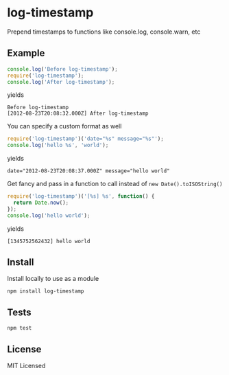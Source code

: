 log-timestamp
=============

Prepend timestamps to functions like console.log, console.warn, etc

Example
-------

``` js
console.log('Before log-timestamp');
require('log-timestamp');
console.log('After log-timestamp');
```

yields

```
Before log-timestamp
[2012-08-23T20:08:32.000Z] After log-timestamp
```

You can specify a custom format as well

``` js
require('log-timestamp')('date="%s" message="%s"');
console.log('hello %s', 'world');
```

yields

```
date="2012-08-23T20:08:37.000Z" message="hello world"
```

Get fancy and pass in a function to call instead of `new Date().toISOString()`

``` js
require('log-timestamp')('[%s] %s', function() {
  return Date.now();
});
console.log('hello world');
```

yields

```
[1345752562432] hello world
```

Install
------

Install locally to use as a module

    npm install log-timestamp

Tests
-----

    npm test

License
-------

MIT Licensed
